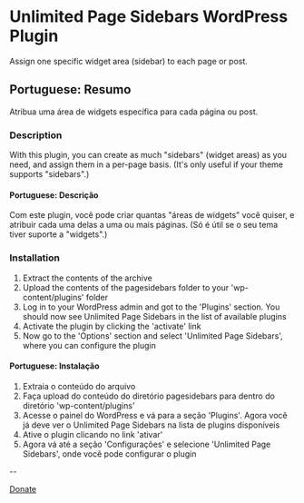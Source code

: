 # Unlimited Page Sidebars WordPress Plugin

Assign one specific widget area (sidebar) to each page or post.

## Portuguese: Resumo

Atribua uma área de widgets específica para cada página ou post.

### Description

With this plugin, you can create as much "sidebars" (widget areas) as you need, and assign them in a per-page basis. (It's only useful if your theme supports "sidebars".)

#### Portuguese: Descrição
Com este plugin, você pode criar quantas "áreas de widgets" você quiser, e atribuir cada uma delas a uma ou mais páginas. (Só é útil se o seu tema tiver suporte a "widgets".)

### Installation

1. Extract the contents of the archive
2. Upload the contents of the pagesidebars folder to your 'wp-content/plugins' folder
3. Log in to your WordPress admin and got to the 'Plugins' section. You should now see Unlimited Page Sidebars in the list of available plugins
4. Activate the plugin by clicking the 'activate' link
5. Now go to the 'Options' section and select 'Unlimited Page Sidebars', where you can configure the plugin

#### Portuguese: Instalação
1. Extraia o conteúdo do arquivo
2. Faça upload do conteúdo do diretório pagesidebars para dentro do diretório 'wp-content/plugins'
3. Acesse o painel do WordPress e vá para a seção 'Plugins'. Agora você já deve ver o Unlimited Page Sidebars na lista de plugins disponíveis
4. Ative o plugin clicando no link 'ativar'
5. Agora vá até a seção 'Configurações' e selecione 'Unlimited Page Sidebars', onde você pode configurar o plugin

--

[Donate](https://www.paypal.com/cgi-bin/webscr?cmd=_donations&business=ederson@gmail.com&lc=BR&currency_code=BRL&item_name=Unlimited%20Page%20Sidebars%20Wordpress%20Plugin)
